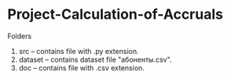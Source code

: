 # Project-Calculation-of-Accruals

Folders
1) src – contains file with .py extension.
2) dataset – contains dataset file "абоненты.csv".
3) doc – contains  file with .csv extension.
